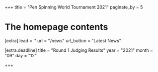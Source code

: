 +++
title = "Pen Spinning World Tournament 2021"
paginate_by = 5


# The homepage contents
[extra]
lead = ''
url = "/news"
url_button = "Latest News"

[extra.deadline]
title = "Round 1 Judging Results"
year = "2021"
month = "09"
day = "12"

+++
